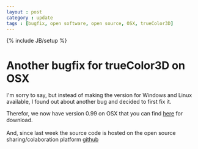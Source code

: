 ```yaml
---
layout : post
category : update
tags : [bugfix, open software, open source, OSX, trueColor3D]
---
```

{% include JB/setup %}

# Another bugfix for trueColor3D on OSX

I'm sorry to say, but instead of making the version for Windows and Linux available, 
I found out about another bug and decided to first fix it.

Therefor, we now have version 0.99 on OSX that you can find <a href="http://dl.dropbox.com/u/7623044/openKMQ/trueColor3D_0_99_OSX_bin.zip">here</a> for download. <br /><br />And, since last week the source code is hosted on the open source sharing/colaboration platform <a href="http://github.com/PixelPartner/trueColor3D">github</a>
